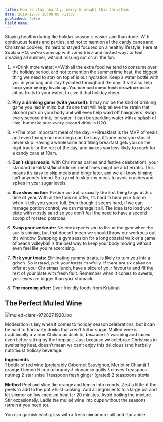 ```yaml
---
title: How to stay healthy, merry & bright this Christmas
date: 2018-12-07 10:09:00 +11:00
published: false
Field name: 
---
```


Staying healthy during the holiday season is easier said than done. With continuous feasts and parties, and not to mention all the candy canes and Christmas cookies, it’s hard to stayed focused on a healthy lifestyle. Here at Soulara HQ, we’ve come up with some tried-and-tested ways to feel amazing all summer, without missing out on all the fun.

1. **Drink more water: **With all the extra food we tend to consume over the holiday period, and not to mention the summertime heat, the biggest thing we need to stay on top of is our hydration. Keep a water bottle with you in your bag and stay hydrated throughout the day. It will also help keep your energy levels up. You can add some fresh strawberries or citrus fruits to your water, to give it that holiday cheer.

2. **Play a drinking game (with yourself):** It may not be the kind of drinking game you had in mind but it’s one that will help relieve the strain that alcohol puts on your body and will even help ward off hangovers. Swap every second drink, for water. It can be sparkling water with a splash of lime, but make sure every second drink is H2O.

3. **The most important meal of the day: **Breakfast is the MVP of meals and even though our mornings can be busy, it’s one meal you should never skip. Having a wholesome and filling breakfast gets you on the right track for the rest of the day, and makes you less likely to reach for a candy cane at 10am.

4. **Don’t skips meals:** With Christmas parties and festive celebrations, your standard breakfast/lunch/dinner meal times might be a bit erratic. This means it’s easy to skip meals and binge later, and we all know binging isn’t anyone’s friend. So try not to skip any meals to avoid crashes and spikes in your sugar levels.

5. **Size does matter:** Portion control is usually the first thing to go at this time of year. With all the food on offer, it’s hard to hear your tummy when it tells you you’re full. Even though it seems hard, if we can manage portion control, we can manage it all. The idea is to load your plate with mostly salad so you don’t feel the need to have a second scoop of roasted potatoes.

6. **Swap your workouts:** No one expects you to live at the gym when the sun is shining, but that doesn’t mean we should throw our workouts out the window. Swapping a gym session for a long coastal walk or a game of beach volleyball is the best way to keep your body moving without even feel like you’re exercising.

7. **Pick your treats:** Eliminating yummy treats, is likely to turn you into a grinch. So instead, pick your treats carefully. If there are six cakes on offer at your Christmas lunch, have a slice of your favourite and fill the rest of your plate with fresh fruit. Remember when it comes to sweets, your eyes are bigger than your stomach.

8. **The morning after:** (liver friendly foods from Kristina)

## 

## The Perfect Mulled Wine

![mulled-claret-972827_1920.jpg](/uploads/mulled-claret-972827_1920.jpg)

Moderation is key when it comes to holiday season celebrations, but it can be hard to find party drinks that aren’t full or sugar. Mulled wine is traditionally a winter Christmas drink in, because it’s warming and tastes even better sitting by the fireplace. Just because we celebrate Christmas in sweltering heat, doesn’t mean we can’t enjoy this delicious (and herbally nutritious) holiday beverage.

**Ingredients**\
1 bottle of red wine (preferably Cabernet Sauvignon, Merlot or Chianti)
1 orange
1 lemon
¼ cup of brandy
3 cinnamon quills
8 cloves
1 teaspoon nutmeg
2 star anise
1 teaspoon fresh ginger (grated)
2 teaspoons stevia

**Method**
Peel and slice the orange and lemon into rounds. Zest a little of the peels to add to the pot whilst cooking.
Add all ingredients to a large pot and let simmer on low-medium heat for 20 minutes. Avoid boiling the mixture. Stir occasionally.
Ladle the mulled wine into cups without the seasons (strain if you need to).

You can garnish each glass with a fresh cinnamon quill and star anise.